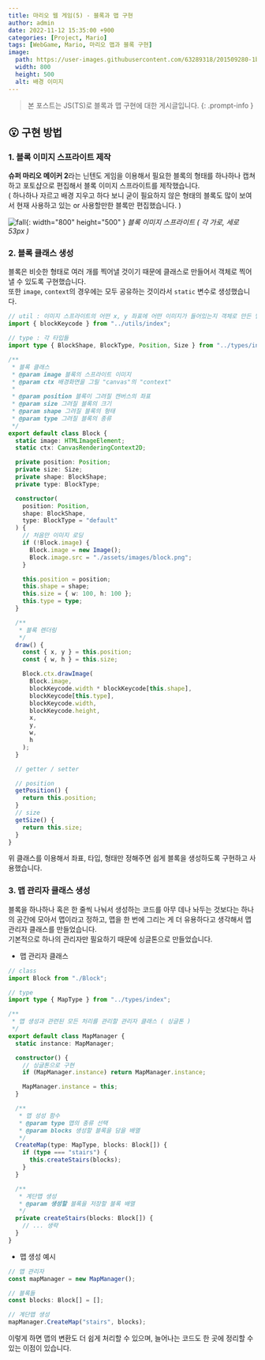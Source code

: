 ```yaml
---
title: 마리오 웹 게임(5) - 블록과 맵 구현
author: admin
date: 2022-11-12 15:35:00 +900
categories: [Project, Mario]
tags: [WebGame, Mario, 마리오 맵과 블록 구현]
image:
  path: https://user-images.githubusercontent.com/63289318/201509280-1be5984d-4020-48e9-a47b-592489aef34f.png
  width: 800
  height: 500
  alt: 배경 이미지
---
```


> 본 포스트는 JS(TS)로 블록과 맵 구현에 대한 게시글입니다.
{: .prompt-info }

## 😮 구현 방법
### 1. 블록 이미지 스프라이트 제작
**슈퍼 마리오 메이커 2**라는 닌텐도 게임을 이용해서 필요한 블록의 형태를 하나하나 캡쳐하고 포토샵으로 편집해서 블록 이미지 스프라이트를 제작했습니다. <br />
( 하나하나 자르고 배경 지우고 하다 보니 굳이 필요하지 않은 형태의 블록도 많이 보여서 현재 사용하고 있는 or 사용할만한 블록만 편집했습니다. )

![fall](https://user-images.githubusercontent.com/63289318/201509367-af205311-bf63-4421-96b2-1bcc22b6f50d.png){: width="800" height="500" }
_블록 이미지 스프라이트 ( 각 가로, 세로 53px )_

### 2. 블록 클래스 생성
블록은 비슷한 형태로 여러 개를 찍어낼 것이기 때문에 클래스로 만들어서 객체로 찍어낼 수 있도록 구현했습니다.<br />
또한 `image`, `context`의 경우에는 모두 공유하는 것이라서 `static` 변수로 생성했습니다.

```ts
// util : 이미지 스프라이트의 어떤 x, y 좌표에 어떤 이미지가 들어있는지 객체로 만든 맵핑 테이블
import { blockKeycode } from "../utils/index";

// type : 각 타입들 
import type { BlockShape, BlockType, Position, Size } from "../types/index";

/**
 * 블록 클래스
 * @param image 블록의 스프라이트 이미지
 * @param ctx 배경화면을 그릴 "canvas"의 "context"
 *
 * @param position 블록이 그려질 캔버스의 좌표
 * @param size 그려질 블록의 크기
 * @param shape 그려질 블록의 형태
 * @param type 그려질 블록의 종류
 */
export default class Block {
  static image: HTMLImageElement;
  static ctx: CanvasRenderingContext2D;

  private position: Position;
  private size: Size;
  private shape: BlockShape;
  private type: BlockType;

  constructor(
    position: Position,
    shape: BlockShape,
    type: BlockType = "default"
  ) {
    // 처음만 이미지 로딩
    if (!Block.image) {
      Block.image = new Image();
      Block.image.src = "./assets/images/block.png";
    }

    this.position = position;
    this.shape = shape;
    this.size = { w: 100, h: 100 };
    this.type = type;
  }

  /**
   * 블록 렌더링
   */
  draw() {
    const { x, y } = this.position;
    const { w, h } = this.size;

    Block.ctx.drawImage(
      Block.image,
      blockKeycode.width * blockKeycode[this.shape],
      blockKeycode[this.type],
      blockKeycode.width,
      blockKeycode.height,
      x,
      y,
      w,
      h
    );
  }

  // getter / setter

  // position
  getPosition() {
    return this.position;
  }
  // size
  getSize() {
    return this.size;
  }
}
```

위 클래스를 이용해서 좌표, 타입, 형태만 정해주면 쉽게 블록을 생성하도록 구현하고 사용했습니다.

### 3. 맵 관리자 클래스 생성
블록을 하나하나 혹은 한 줄씩 나눠서 생성하는 코드를 아무 데나 놔두는 것보다는 하나의 공간에 모아서 맵이라고 정하고, 맵을 한 번에 그리는 게 더 유용하다고 생각해서 맵 관리자 클래스를 만들었습니다.<br />
기본적으로 하나의 관리자만 필요하기 때문에 싱글톤으로 만들었습니다.

+ 맵 관리자 클래스

```ts
// class
import Block from "./Block";

// type
import type { MapType } from "../types/index";

/**
 * 맵 생성과 관련된 모든 처리를 관리할 관리자 클래스 ( 싱글톤 )
 */
export default class MapManager {
  static instance: MapManager;

  constructor() {
    // 싱글톤으로 구현
    if (MapManager.instance) return MapManager.instance;

    MapManager.instance = this;
  }

  /**
   * 맵 성성 함수
   * @param type 맵의 종류 선택
   * @param blocks 생성할 블록을 담을 배열
   */
  CreateMap(type: MapType, blocks: Block[]) {
    if (type === "stairs") {
      this.createStairs(blocks);
    }
  }

  /**
   * 계단맵 생성
   * @param 생성할 블록을 저장할 블록 배열
   */
  private createStairs(blocks: Block[]) {
    // ... 생략
  }
}
```

+ 맵 생성 예시

```ts
// 맵 관리자
const mapManager = new MapManager();

// 블록들
const blocks: Block[] = [];

// 계단맵 생성
mapManager.CreateMap("stairs", blocks);
```

이렇게 하면 맵의 변환도 더 쉽게 처리할 수 있으며, 늘어나는 코드도 한 곳에 정리할 수 있는 이점이 있습니다.

